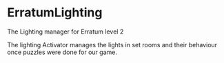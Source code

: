 # ErratumLighting
The Lighting manager for Erratum level 2

The lighting Activator manages the lights in set rooms and their behaviour once puzzles were done for our game. 
